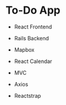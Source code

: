 # To-Do App

* React Frontend

* Rails Backend

* Mapbox

* React Calendar 

* MVC

* Axios

* Reactstrap


